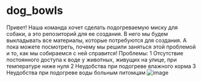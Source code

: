 # dog_bowls
Привет!
Наша команда хочет сделать подогреваемую миску для собаки, а это репозиторий для ее создания. В него мы будем выкладывать все материалы, которые потребуются для создания.
А пока можете посмотреть, почему мы решили заняться этой проблемой и то, как мы собираемся с ней справится!
Проблемы:
1 Отсутствие постоянного доступа к воде у животных, живущих на улице, при температуре ниже нуля
2 Неудобства при подогреве влажного корма
3 Неудобства при подогреве воды больным питомцам
![image](https://github.com/KateLy1/dog_bowls/assets/91429213/8b092f57-b88e-4909-a78e-d10a10049304)
